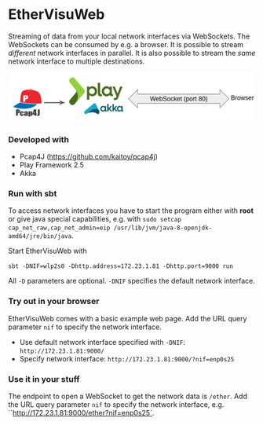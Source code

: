 # EtherVisuWeb

Streaming of data from your local network interfaces via WebSockets. The WebSockets can be consumed by e.g. a browser. It is possible to stream _different_ network interfaces in parallel. It is also possible to stream the _same_ network interface to multiple destinations.

![Schema](docs/schema.png)

### Developed with
* Pcap4J (https://github.com/kaitoy/pcap4j)
* Play Framework 2.5
* Akka

### Run with sbt

To access network interfaces you have to start the program either with **root** or give java special capabilities, e.g. with `sudo setcap cap_net_raw,cap_net_admin=eip /usr/lib/jvm/java-8-openjdk-amd64/jre/bin/java`.

Start EtherVisuWeb with

    sbt -DNIF=wlp2s0 -Dhttp.address=172.23.1.81 -Dhttp.port=9000 run

All `-D` parameters are optional. `-DNIF` specifies the default network interface. 

### Try out in your browser

EtherVisuWeb comes with a basic example web page. Add the URL query parameter `nif` to specify the network interface.

* Use default network interface specified with `-DNIF`: `http://172.23.1.81:9000/`
* Specify network interface: `http://172.23.1.81:9000/?nif=enp0s25`

### Use it in your stuff

The endpoint to open a WebSocket to get the network data is `/ether`. Add the URL query parameter `nif` to specify the network interface, e.g. ``http://172.23.1.81:9000/ether?nif=enp0s25`.


